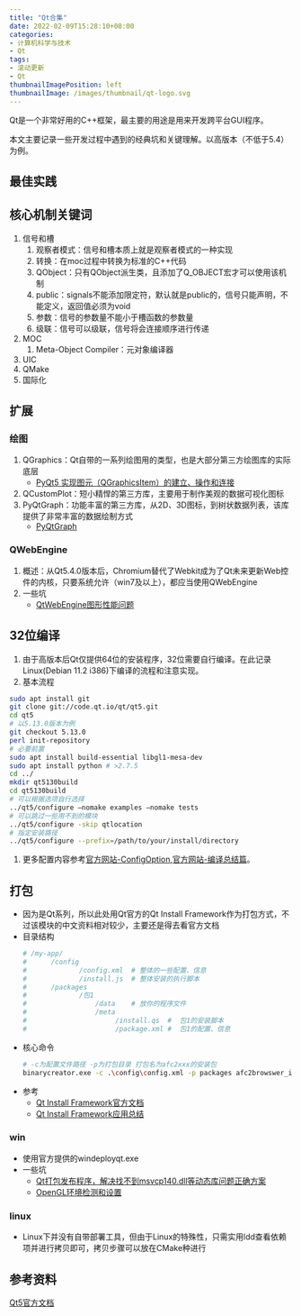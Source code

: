 ```yaml
---
title: "Qt合集"
date: 2022-02-09T15:28:10+08:00
categories:
- 计算机科学与技术
- Qt
tags:
- 滚动更新
- Qt
thumbnailImagePosition: left
thumbnailImage: /images/thumbnail/qt-logo.svg
---
```

Qt是一个非常好用的C++框架，最主要的用途是用来开发跨平台GUI程序。
<!--more-->
本文主要记录一些开发过程中遇到的经典坑和关键理解。以高版本（不低于5.4）为例。
## 最佳实践
## 核心机制关键词
1. 信号和槽
    1. 观察者模式：信号和槽本质上就是观察者模式的一种实现
    1. 转换：在moc过程中转换为标准的C++代码
    1. QObject：只有QObject派生类，且添加了Q_OBJECT宏才可以使用该机制
    1. public：signals不能添加限定符，默认就是public的，信号只能声明，不能定义，返回值必须为void
    1. 参数：信号的参数量不能小于槽函数的参数量
    1. 级联：信号可以级联，信号将会连接顺序进行传递
1. MOC
    1. Meta-Object Compiler：元对象编译器
1. UIC
1. QMake
1. 国际化

## 扩展
### 绘图
1. QGraphics：Qt自带的一系列绘图用的类型，也是大部分第三方绘图库的实际底层
    - [PyQt5 实现图元（QGraphicsItem）的建立、操作和连接](https://blog.csdn.net/qq_25000387/article/details/106025439)
1. QCustomPlot：短小精悍的第三方库，主要用于制作美观的数据可视化图标
1. PyQtGraph：功能丰富的第三方库，从2D、3D图标，到树状数据列表，该库提供了非常丰富的数据绘制方式
    - [PyQtGraph](https://pyqtgraph.readthedocs.io/en/latest/)
### QWebEngine
1. 概述：从Qt5.4.0版本后，Chromium替代了Webkit成为了Qt未来更新Web控件的内核，只要系统允许（win7及以上），都应当使用QWebEngine
1. 一些坑
    - [QtWebEngine图形性能问题](https://cloud.tencent.com/developer/article/1995597)
## 32位编译
1. 由于高版本后Qt仅提供64位的安装程序，32位需要自行编译。在此记录Linux(Debian 11.2 i386)下编译的流程和注意实现。
1. 基本流程
```bash
sudo apt install git
git clone git://code.qt.io/qt/qt5.git
cd qt5
# 以5.13.0版本为例
git checkout 5.13.0
perl init-repository
# 必要前置
sudo apt install build-essential libgl1-mesa-dev
sudo apt install python # >2.7.5
cd ../
mkdir qt5130build
cd qt5130build
# 可以根据选项自行选择
../qt5/configure –nomake examples –nomake tests
# 可以跳过一些用不到的模块
../qt5/configure -skip qtlocation
# 指定安装路径
../qt5/configure --prefix=/path/to/your/install/directory
```
1. 更多配置内容参考[官方网站-ConfigOption](https://doc.qt.io/qt-5/configure-options.html),[官方网站-编译总结篇](https://wiki.qt.io/Building_Qt_5_from_Git#Getting_the_source_code)。

## 打包
- 因为是Qt系列，所以此处用Qt官方的Qt Install Framework作为打包方式，不过该模块的中文资料相对较少，主要还是得去看官方文档
- 目录结构
    ```bash
    # /my-app/
    #      /config
    #             /config.xml  # 整体的一些配置、信息
    #             /install.js  # 整体安装的执行脚本
    #      /packages
    #             /包1
    #                 /data    # 放你的程序文件
    #                 /meta
    #                      /install.qs  #  包1的安装脚本
    #                      /package.xml #  包1的配置、信息
    ```
- 核心命令
    ```bash
    # -c为配置文件路径 -p为打包目录 打包名为afc2xxx的安装包
    binarycreator.exe -c .\config\config.xml -p packages afc2browswer_install.exe -v
    ```
- 参考
    - [Qt Install Framework官方文档](https://doc.qt.io/qtinstallerframework/)
    - [Qt Install Framework应用总结](https://blog.csdn.net/youzai2017/article/details/124728929)
### win
- 使用官方提供的windeployqt.exe
- 一些坑
    - [Qt打包发布程序，解决找不到msvcp140.dll等动态库问题正确方案](https://blog.csdn.net/no_say_you_know/article/details/126360830)
    - [OpenGL环境检测和设置](https://blog.csdn.net/mvmmvm/article/details/122177404)
### linux
- Linux下并没有自带部署工具，但由于Linux的特殊性，只需实用ldd查看依赖项并进行拷贝即可，拷贝步骤可以放在CMake种进行

## 参考资料
[Qt5官方文档](https://doc.qt.io/qt-5/classes.html)
